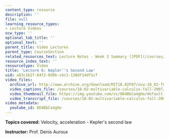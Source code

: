 ```yaml
---
content_type: resource
description: ''
file: null
learning_resource_types:
- Lecture Videos
ocw_type: ''
optional_tab_title: ''
optional_text: ''
parent_title: Video Lectures
parent_type: CourseSection
related_resources_text: Lecture Notes - Week 3 Summary ([PDF](/courses/18-02-multivariable-calculus-fall-2007/resources/lec_week3))
resource_index_text: ''
resourcetype: Video
title: 'Lecture 6: Kepler''s Second Law'
uid: a83c1b2f-84f2-0d9b-cbc1-130df14df1cf
video_files:
  archive_url: http://www.archive.org/download/MIT18.02F07/ocw-18_02-f07-lec06_300k.mp4
  video_captions_file: /courses/18-02-multivariable-calculus-fall-2007/f0a2116be70a507e833dac080d2986c7_0D4BbCa4gHo.vtt
  video_thumbnail_file: https://img.youtube.com/vi/0D4BbCa4gHo/default.jpg
  video_transcript_file: /courses/18-02-multivariable-calculus-fall-2007/dfd7a35b2f7fbd9a008b3431bc95188b_0D4BbCa4gHo.pdf
video_metadata:
  youtube_id: 0D4BbCa4gHo
---
```


**Topics covered:** Velocity, acceleration - Kepler's second law

**Instructor:** Prof. Denis Auroux
